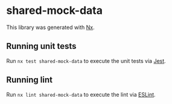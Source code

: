 # shared-mock-data

This library was generated with [Nx](https://nx.dev).

## Running unit tests

Run `nx test shared-mock-data` to execute the unit tests via [Jest](https://jestjs.io).

## Running lint

Run `nx lint shared-mock-data` to execute the lint via [ESLint](https://eslint.org/).
